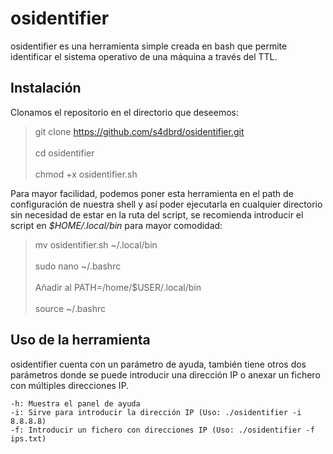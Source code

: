# osidentifier

osidentifier es una herramienta simple creada en bash que permite identificar el sistema operativo de una máquina a través del TTL.

## Instalación
Clonamos el repositorio en el directorio que deseemos:<br/>
>git clone https://github.com/s4dbrd/osidentifier.git<br/><br/>
>cd osidentifier<br/><br/>
>chmod +x osidentifier.sh<br/>

Para mayor facilidad, podemos poner esta herramienta en el path de configuración de nuestra shell y así poder ejecutarla en cualquier directorio sin necesidad de estar en la ruta del script, se recomienda introducir el script en *$HOME/.local/bin* para mayor comodidad:<br/>
>mv osidentifier.sh ~/.local/bin<br/><br/>
>sudo nano ~/.bashrc<br/><br/>
>Añadir al PATH=/home/$USER/.local/bin<br/><br/>
>source ~/.bashrc<br/>

## Uso de la herramienta

osidentifier cuenta con un parámetro de ayuda, también tiene otros dos parámetros donde se puede introducir una dirección IP o anexar un fichero con múltiples direcciones IP.
```
-h:	Muestra el panel de ayuda
-i:	Sirve para introducir la dirección IP (Uso: ./osidentifier -i 8.8.8.8)
-f: Introducir un fichero con direcciones IP (Uso: ./osidentifier -f ips.txt)
```

